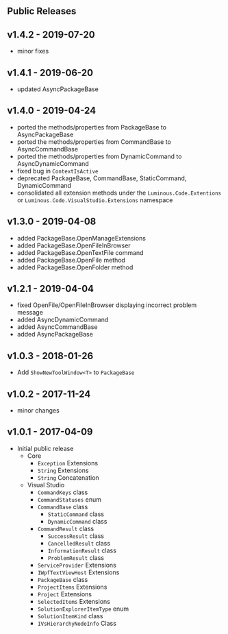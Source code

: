 ## Public Releases

## v1.4.2 - 2019-07-20

- minor fixes

## v1.4.1 - 2019-06-20

- updated AsyncPackageBase

## v1.4.0 - 2019-04-24

- ported the methods/properties from PackageBase to AsyncPackageBase
- ported the methods/properties from CommandBase to AsyncCommandBase
- ported the methods/properties from DynamicCommand to AsyncDynamicCommand
- fixed bug in `ContextIsActive`
- deprecated PackageBase, CommandBase, StaticCommand, DynamicCommand
- consolidated all extension methods under the `Luminous.Code.Extentions` or `Luminous.Code.VisualStudio.Extensions` namespace

## v1.3.0 - 2019-04-08
- added PackageBase.OpenManageExtensions
- added PackageBase.OpenFileInBrowser
- added PackageBase.OpenTextFile command
- added PackageBase.OpenFile method
- added PackageBase.OpenFolder method

## v1.2.1 - 2019-04-04

- fixed OpenFile/OpenFileInBrowser displaying incorrect problem message
- added AsyncDynamicCommand
- added AsyncCommandBase
- added AsyncPackageBase

## v1.0.3 - 2018-01-26

- Add `ShowNewToolWindow<T>` to `PackageBase`

## v1.0.2 - 2017-11-24

- minor changes

## v1.0.1 - 2017-04-09

- Initial public release
  - Core
    - ```Exception``` Extensions
    - ```String``` Extensions
    - ```String``` Concatenation
  - Visual Studio
    - ```CommandKeys``` class
    - ```CommandStatuses``` enum
    - ```CommandBase``` class
      - ```StaticCommand``` class
      - ```DynamicCommand``` class
    - ```CommandResult``` class
      - ```SuccessResult``` class
      - ```CancelledResult``` class
      - ```InformationResult``` class
      - ```ProblemResult``` class
    - ```ServiceProvider``` Extensions
    - ```IWpfTextViewHost``` Extensions
    - ```PackageBase``` class
    - ```ProjectItems``` Extensions
    - ```Project``` Extensions
    - ```SelectedItems``` Extensions
    - ```SolutionExplorerItemType``` enum
    - ```SolutionItemKind``` class
    - ```IVsHierarchyNodeInfo``` Class


